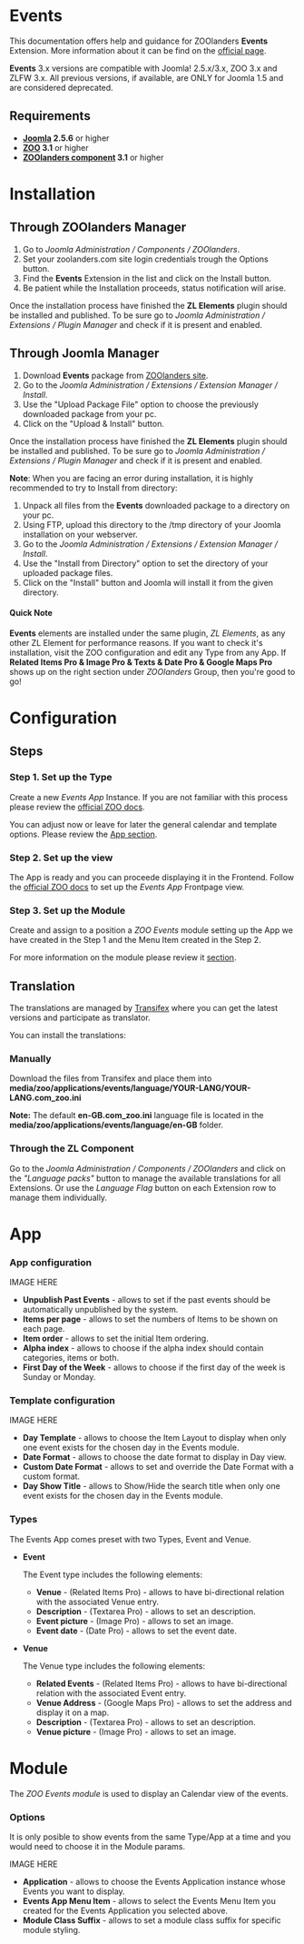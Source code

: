 Events
======

This documentation offers help and guidance for ZOOlanders **Events** Extension. More information about it can be find on the [official page](https://www.zoolanders.com/extensions/events).

**Events** 3.x versions are compatible with Joomla! 2.5.x/3.x, ZOO 3.x and ZLFW 3.x. All previous versions, if available, are ONLY for Joomla 1.5 and are considered deprecated.

Requirements
------------

* **[Joomla](http://www.joomla.org) 2.5.6** or higher
* **[ZOO](http://www.yootheme.com/zoo) 3.1** or higher
* **[ZOOlanders component](https://www.zoolanders.com/extensions/zoolanders) 3.1** or higher

Installation
============

Through ZOOlanders Manager
-------------------------

1. Go to *Joomla Administration / Components / ZOOlanders*.
2. Set your zoolanders.com site login credentials trough the Options button.
4. Find the **Events** Extension in the list and click on the Install button.
5. Be patient while the Installation proceeds, status notification will arise.

Once the installation process have finished the **ZL Elements** plugin should be installed and published. To be sure go to *Joomla Administration / Extensions / Plugin Manager* and check if it is present and enabled.

Through Joomla Manager
----------------------

1. Download **Events** package from [ZOOlanders site](https://www.zoolanders.com/extensions/events).
2. Go to the *Joomla Administration / Extensions / Extension Manager / Install*.
3. Use the "Upload Package File" option to choose the previously downloaded package from your pc.
4. Click on the "Upload & Install" button.

Once the installation process have finished the **ZL Elements** plugin should be installed and published. To be sure go to *Joomla Administration / Extensions / Plugin Manager* and check if it is present and enabled.

**Note**: When you are facing an error during installation, it is highly recommended to try to Install from directory:

1. Unpack all files from the **Events** downloaded package to a directory on your pc.
2. Using FTP, upload this directory to the /tmp directory of your Joomla installation on your webserver.
3. Go to the *Joomla Administration / Extensions / Extension Manager / Install*.
4. Use the "Install from Directory" option to set the directory of your uploaded package files.
5. Click on the "Install" button and Joomla will install it from the given directory.

#### Quick Note

**Events** elements are installed under the same plugin, *ZL Elements*, as any other ZL Element for performance reasons. If you want to check it's installation, visit the ZOO configuration and edit any Type from any App. If **Related Items Pro & Image Pro & Texts & Date Pro & Google Maps Pro** shows up on the right section under *ZOOlanders* Group, then you're good to go!

Configuration
=============

Steps
-----

### Step 1. Set up the Type

Create a new *Events App* Instance. If you are not familiar with this process please review the [official ZOO docs](http://www.yootheme.com/zoo/documentation/getting-started/create-a-new-app-instance).

You can adjust now or leave for later the general calendar and template options. Please review the [App section](#app).

### Step 2. Set up the view

The App is ready and you can proceede displaying it in the Frontend. Follow the [official ZOO docs](http://www.yootheme.com/zoo/documentation/getting-started/how-to-create-a-joomla-menu-link) to set up the *Events App* Frontpage view.

### Step 3. Set up the Module

Create and assign to a position a *ZOO Events* module setting up the App we have created in the Step 1 and the Menu Item created in the Step 2.

For more information on the module please review it [section](#module).

Translation
-----------

The translations are managed by [Transifex](https://www.transifex.com/projects/p/zoolanders/) where you can get the latest versions and participate as translator.

You can install the translations:

### Manually

Download the files from Transifex and place them into **media/zoo/applications/events/language/YOUR-LANG/YOUR-LANG.com_zoo.ini**

**Note:** The default **en-GB.com_zoo.ini** language file is located in the **media/zoo/applications/events/language/en-GB** folder.

### Through the ZL Component

Go to the *Joomla Administration / Components / ZOOlanders* and click on the *"Language packs"* button to manage the available translations for all Extensions. Or use the *Language Flag* button on each Extension row to manage them individually.

App
===

### App configuration

IMAGE HERE

* **Unpublish Past Events** - allows to set if the past events should be automatically unpublished by the system.
* **Items per page** - allows to set the numbers of Items to be shown on each page.
* **Item order** - allows to set the initial Item ordering.
* **Alpha index** - allows to choose if the alpha index should contain categories, items or both.
* **First Day of the Week** - allows to choose if the first day of the week is Sunday or Monday.

### Template configuration

IMAGE HERE

* **Day Template** - allows to choose the Item Layout to display when only one event exists for the chosen day in the Events module.
* **Date Format** - allows to choose the date format to display in Day view.
* **Custom Date Format** - allows to set and override the Date Format with a custom format.
* **Day Show Title** - allows to Show/Hide the search title when only one event exists for the chosen day in the Events module.

### Types

The Events App comes preset with two Types, Event and Venue.

* **Event**

  The Event type includes the following elements:
  
  * **Venue** - (Related Items Pro) - allows to have bi-directional relation with the associated Venue entry.
  * **Description** - (Textarea Pro) - allows to set an description.
  * **Event picture** - (Image Pro) - allows to set an image.
  * **Event date** - (Date Pro) - allows to set the event date.

* **Venue**

  The Venue type includes the following elements:

  * **Related Events** - (Related Items Pro) - allows to have bi-directional relation with the associated Event entry.
  * **Venue Address** - (Google Maps Pro) - allows to set the address and display it on a map.
  * **Description** - (Textarea Pro) - allows to set an description.
  * **Venue picture** - (Image Pro) - allows to set an image.

Module
======

The *ZOO Events module* is used to display an Calendar view of the events.

### Options

It is only posible to show events from the same Type/App at a time and you would need to choose it in the Module params.

IMAGE HERE

* **Application** - allows to choose the Events Application instance whose Events you want to display.
* **Events App Menu Item** - allows to select the Events Menu Item you created for the Events Application you selected above.
* **Module Class Suffix** - allows to set a module class suffix for specific module styling.
